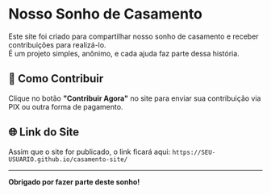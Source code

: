 # Nosso Sonho de Casamento

Este site foi criado para compartilhar nosso sonho de casamento e receber contribuições para realizá-lo.  
É um projeto simples, anônimo, e cada ajuda faz parte dessa história.

## 💌 Como Contribuir
Clique no botão **"Contribuir Agora"** no site para enviar sua contribuição via PIX ou outra forma de pagamento.

## 🌐 Link do Site
Assim que o site for publicado, o link ficará aqui:
`https://SEU-USUARIO.github.io/casamento-site/`

---

**Obrigado por fazer parte deste sonho!**
